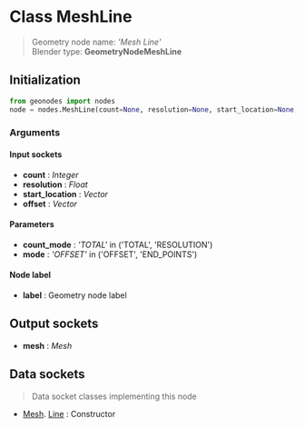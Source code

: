 
# Class MeshLine

> Geometry node name: _'Mesh Line'_<br>Blender type:  **GeometryNodeMeshLine**

## Initialization


```python
from geonodes import nodes
node = nodes.MeshLine(count=None, resolution=None, start_location=None, offset=None, count_mode='TOTAL', mode='OFFSET', label=None)
```


### Arguments


#### Input sockets



- **count** : _Integer_
- **resolution** : _Float_
- **start_location** : _Vector_
- **offset** : _Vector_



#### Parameters



- **count_mode** : _'TOTAL'_ in ('TOTAL', 'RESOLUTION')
- **mode** : _'OFFSET'_ in ('OFFSET', 'END_POINTS')



#### Node label



- **label** : Geometry node label



## Output sockets



- **mesh** : _Mesh_



## Data sockets

> Data socket classes implementing this node


- [Mesh](aaa). [Line](bbb) : Constructor


